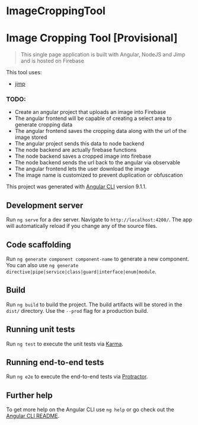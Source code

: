 # ImageCroppingTool

# Image Cropping Tool [Provisional] 

> This single page application is built with Angular, NodeJS and Jimp and is hosted on Firebase

This tool uses:

 - [jimp](https://www.npmjs.com/package/jimp)


### TODO:
 - Create an angular project that uploads an image into Firebase
 - The angular frontend will be capable of creating a select area to generate cropping data
 - The angular frontend saves the cropping data along with the url of the image stored
 - The angular project sends this data to node backend
 - The node backend are actually firebase functions
 - The node backend saves a cropped image into firebase
 - The node backend sends the url back to the angular via observable
 - The angular frontend lets the user download the image
 - The image name is customized to prevent duplication or obfuscation


This project was generated with [Angular CLI](https://github.com/angular/angular-cli) version 9.1.1.

## Development server

Run `ng serve` for a dev server. Navigate to `http://localhost:4200/`. The app will automatically reload if you change any of the source files.

## Code scaffolding

Run `ng generate component component-name` to generate a new component. You can also use `ng generate directive|pipe|service|class|guard|interface|enum|module`.

## Build

Run `ng build` to build the project. The build artifacts will be stored in the `dist/` directory. Use the `--prod` flag for a production build.

## Running unit tests

Run `ng test` to execute the unit tests via [Karma](https://karma-runner.github.io).

## Running end-to-end tests

Run `ng e2e` to execute the end-to-end tests via [Protractor](http://www.protractortest.org/).

## Further help

To get more help on the Angular CLI use `ng help` or go check out the [Angular CLI README](https://github.com/angular/angular-cli/blob/master/README.md).
